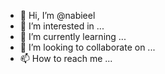 - 👋 Hi, I’m @nabieel
- 👀 I’m interested in ...
- 🌱 I’m currently learning ...
- 💞️ I’m looking to collaborate on ...
- 📫 How to reach me ...

<!---
nabieel/nabieel is a ✨ special ✨ repository because its `README.md` (this file) appears on your GitHub profile.
You can click the Preview link to take a look at your changes.
--->
